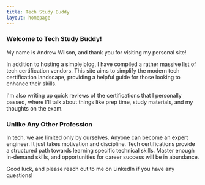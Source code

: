 ```yaml
---
title: Tech Study Buddy
layout: homepage
---
```

### Welcome to Tech Study Buddy!
My name is Andrew Wilson, and thank you for visiting my personal site!

In addition to hosting a simple blog, I have compiled a rather massive list of tech certification vendors. This site aims to simplify the modern tech certification landscape, providing a helpful guide for those looking to enhance their skills.

I'm also writing up quick reviews of the certifications that I personally passed, where I'll talk about things like prep time, study materials, and my thoughts on the exam.

### Unlike Any Other Profession
In tech, we are limited only by ourselves. Anyone can become an expert engineer. It just takes motivation and discipline. Tech certifications provide a structured path towards learning specific technical skills. Master enough in-demand skills, and opportunities for career success will be in abundance.

Good luck, and please reach out to me on LinkedIn if you have any questions!